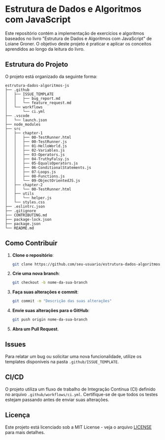 # Estrutura de Dados e Algoritmos com JavaScript

Este repositório contém a implementação de exercícios e algoritmos baseados no livro "Estrutura de Dados e Algoritmos com JavaScript" de Loiane Groner. O objetivo deste projeto é praticar e aplicar os conceitos aprendidos ao longo da leitura do livro.

## Estrutura do Projeto

O projeto está organizado da seguinte forma:

```
estrutura-dados-algoritmos-js
├── .github
│   ├── ISSUE_TEMPLATE
│   │   ├── bug_report.md
│   │   └── feature_request.md
│   └── workflows
│       └── ci.yml
├── .vscode
│   └── launch.json
├── node_modules
├── src
│   ├── chapter-1
│   │   ├── 00-TestRunner.html
│   │   ├── 00-TestRunner.js
│   │   ├── 01-HelloWorld.js
│   │   ├── 02-Variables.js
│   │   ├── 03-Operators.js
│   │   ├── 04-TruthyFalsy.js
│   │   ├── 05-EqualsOperators.js
│   │   ├── 06-ConditionalStatements.js
│   │   ├── 07-Loops.js
│   │   ├── 08-Functions.js
│   │   └── 09-ObjectOrientedJS.js
│   ├── chapter-2
│   │   └── 00-TestRunner.html
│   ├── utils
│   │   └── helper.js
│   └── styles.css
├── .eslintrc.json
├── .gitignore
├── CONTRIBUTING.md
├── package-lock.json
├── package.json
└── README.md
```

## Como Contribuir

1. **Clone o repositório**:
   ```bash
   git clone https://github.com/seu-usuario/estrutura-dados-algoritmos-js.git
   ```

2. **Crie uma nova branch**:
   ```bash
   git checkout -b nome-da-sua-branch
   ```

3. **Faça suas alterações e commit**:
   ```bash
   git commit -m "Descrição das suas alterações"
   ```

4. **Envie suas alterações para o GitHub**:
   ```bash
   git push origin nome-da-sua-branch
   ```

5. **Abra um Pull Request**.

## Issues

Para relatar um bug ou solicitar uma nova funcionalidade, utilize os templates disponíveis na pasta `.github/ISSUE_TEMPLATE`.

## CI/CD

O projeto utiliza um fluxo de trabalho de Integração Contínua (CI) definido no arquivo `.github/workflows/ci.yml`. Certifique-se de que todos os testes estejam passando antes de enviar suas alterações.

## Licença

Este projeto está licenciado sob a MIT License - veja o arquivo [LICENSE](LICENSE) para mais detalhes.